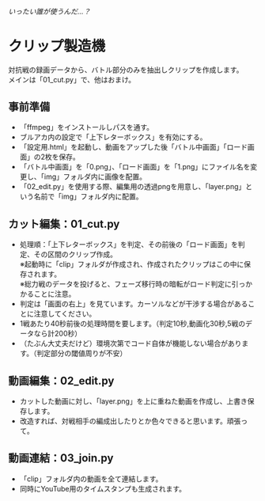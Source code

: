 ###### いったい誰が使うんだ...？
# クリップ製造機
対抗戦の録画データから、バトル部分のみを抽出しクリップを作成します。  
メインは「01_cut.py」で、他はおまけ。

## 事前準備
 - 「ffmpeg」をインストールしパスを通す。
 - ブルアカ内の設定で「上下レターボックス」を有効にする。
 - 「設定用.html」を起動し、動画をアップした後「バトル中画面」「ロード画面」の2枚を保存。
 - 「バトル中画面」を「0.png」、「ロード画面」を「1.png」にファイル名を変更し、「img」フォルダ内に画像を配置。
 - 「02_edit.py」を使用する際、編集用の透過pngを用意し、「layer.png」という名前で「img」フォルダ内に配置。

## カット編集：01_cut.py
 - 処理順：「上下レターボックス」を判定、その前後の「ロード画面」を判定、その区間のクリップ作成。  
※起動時に「clip」フォルダが作成され、作成されたクリップはこの中に保存されます。  
※総力戦のデータを投げると、フェーズ移行時の暗転がロード判定に引っかかることに注意。
 - 判定は「画面の右上」を見ています。カーソルなどが干渉する場合があることに注意してください。
 - 1戦あたり40秒前後の処理時間を要します。（判定10秒,動画化30秒,5戦のデータなら計200秒）
 - （たぶん大丈夫だけど）環境次第でコード自体が機能しない場合があります。（判定部分の閾値周りが不安）

## 動画編集：02_edit.py
 - カットした動画に対し、「layer.png」を上に重ねた動画を作成し、上書き保存します。
 - 改造すれば、対戦相手の編成出したりとか色々できると思います。頑張って。

## 動画連結：03_join.py
 - 「clip」フォルダ内の動画を全て連結します。
 - 同時にYouTube用のタイムスタンプも生成されます。